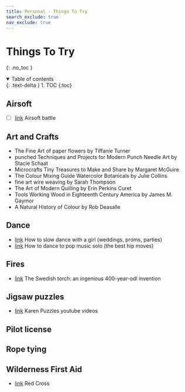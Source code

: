 ```yaml
---
title: Personal - Things To Try
search_exclude: true
nav_exclude: true
---
```


<!-- prettier-ignore-start -->
# Things To Try
{: .no_toc }

<details open markdown="block">
  <summary>
    Table of contents
  </summary>
  {: .text-delta }
1. TOC
{:toc}
</details>

<!-- prettier-ignore-end -->

## Airsoft

-   [ ] [link](https://www.youtube.com/watch?v=_a-8U4roG5c) Airsoft battle

## Art and Crafts

-   The Fine Art of paper flowers by Tiffanie Turner
-   punched Techniques and Projects for Modern Punch Needle Art by Stacie Schaat
-   Microcrafts Tiny Treasures to Make and Share by Margaret McGuire
-   The Colour Mixing Guide Watercolor Botanicals by Julie Collins
-   fine art wire weaving by Sarah Thompson
-   The Art of Modern Quilling by Erin Perkins Curet
-   Tools Working Wood in Eighteenth Century America by James M. Gaymor
-   A Natural History of Colour by Rob Deasalle

## Dance

-   [link](https://www.youtube.com/watch?v=S1qp7r99DcE) How to slow dance with a girl (weddings, proms, parties)
-   [link](https://www.youtube.com/watch?v=w60K81K_Idk) How to dance to pop music solo (the best hip moves)

## Fires

-   [link](https://www.youtube.com/watch?v=kqTxWiW8x9o) The Swedish torch: an ingenious 400-year-odl invention

## Jigsaw puzzles

-   [link](https://www.youtube.com/watch?v=0KRToCPAACI) Karen Puzzles youtube videos

## Pilot license

## Rope tying

## Wilderness First Aid

-   [link](https://www.redcross.org/take-a-class/cpr/wilderness-sports) Red Cross
